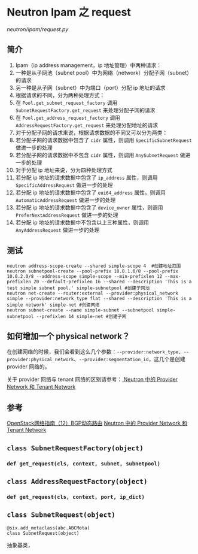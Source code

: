 # Neutron Ipam 之 request

*neutron/ipam/request.py*

## 简介

1. Ipam（ip address management，ip 地址管理）中两种请求：
 1. 一种是从子网池（subnet pool）中为网络（network）分配子网（subnet）的请求
 2. 另一种是从子网（subnet）中为端口（port）分配 ip 地址的请求
2. 根据请求的不同，分为两种处理方式：
 1. 在 `Pool.get_subnet_request_factory` 调用 `SubnetRequestFactory.get_request` 来处理分配子网的请求
 2. 在 `Pool.get_address_request_factory` 调用 `AddressRequestFactory.get_request` 来处理分配地址的请求
3. 对于分配子网的请求来说，根据请求数据的不同又可以分为两类：
 1. 若分配子网的请求数据中包含了 `cidr` 属性，则调用 `SpecificSubnetRequest` 做进一步的处理
 2. 若分配子网的请求数据中不包含 `cidr` 属性，则调用 `AnySubnetRequest` 做进一步的处理
4. 对于分配 ip 地址来说，分为四种处理方式
 1. 若分配 ip 地址的请求数据中包含了 `ip_address` 属性，则调用 `SpecificAddressRequest` 做进一步的处理
 2. 若分配 ip 地址的请求数据中包含了 `eui64_address` 属性，则调用 `AutomaticAddressRequest` 做进一步的处理
 3. 若分配 ip 地址的请求数据中包含了 `device_owner` 属性，则调用 `PreferNextAddressRequest` 做进一步的处理
 4. 若分配 ip 地址的请求数据中不包含以上三种属性，则调用 `AnyAddressRequest` 做进一步的处理

## 测试

```
neutron address-scope-create --shared simple-scope 4  #创建地址范围
neutron subnetpool-create --pool-prefix 10.0.1.0/8 --pool-prefix 10.0.2.0/8 --address-scope simple-scope --min-prefixlen 12 --max-prefixlen 20 --default-prefixlen 16 --shared --description 'This is a test simple subnet pool.' simple-subnetpool #创建子网池
neutron net-create --router:external --provider:physical_network simple --provider:network_type flat --shared --description 'This is a simple network' simple-net #创建网络
neutron subnet-create --name simple-subnet --subnetpool simple-subnetpool --prefixlen 14 simple-net #创建子网
```

## 如何增加一个 physical network？

在创建网络的时候，我们会看到这么几个参数：`--provider:network_type`、`--provider:physical_network`、`--provider:segmentation_id`，这几个是创建 provider 网络的。

关于 provider 网络与 tenant 网络的区别请参考：[ Neutron 中的 Provider Network 和 Tenant Network](http://blog.csdn.net/zhaoeryi/article/details/38494929)

## 参考

[OpenStack网络指南（12）BGP动态路由](http://www.2cto.com/net/201612/581717.html)
[ Neutron 中的 Provider Network 和 Tenant Network ](http://blog.csdn.net/zhaoeryi/article/details/38494929)


## `class SubnetRequestFactory(object)`

### `def get_request(cls, context, subnet, subnetpool)`

## `class AddressRequestFactory(object)`

### `def get_request(cls, context, port, ip_dict)`
 
## `class SubnetRequest(object)`

```
@six.add_metaclass(abc.ABCMeta)
class SubnetRequest(object)
```

抽象基类，



























